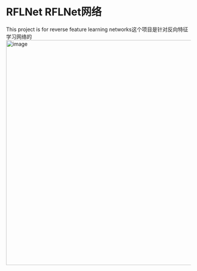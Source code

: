 # RFLNet   RFLNet网络
This project is for reverse feature learning networks这个项目是针对反向特征学习网络的
<img width="1197" height="615" alt="image" src="https://github.com/user-attachments/assets/40f076d7-0c5a-4608-8adc-f06a70ef0a2a" />
